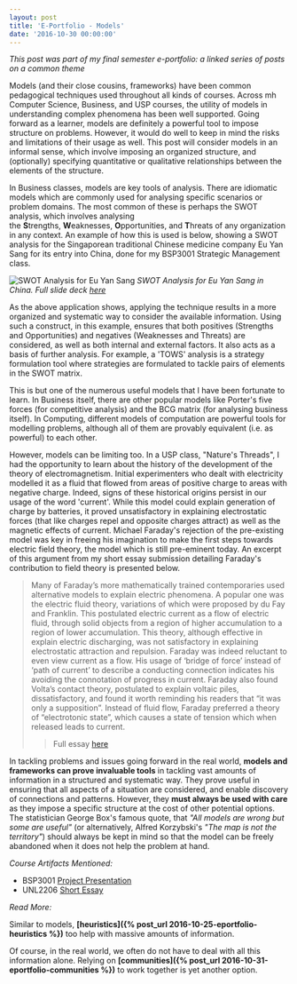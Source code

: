 ```yaml
---
layout: post
title: 'E-Portfolio - Models'
date: '2016-10-30 00:00:00'
---
```


*This post was part of my final semester e-portfolio: a linked series of posts on a common theme*

Models (and their close cousins, frameworks) have been common pedagogical techniques used throughout all kinds of courses. Across mh Computer Science, Business, and USP courses, the utility of models in understanding complex phenomena has been well supported. Going forward as a learner, models are definitely a powerful tool to impose structure on problems. However, it would do well to keep in mind the risks and limitations of their usage as well. This post will consider models in an informal sense, which involve imposing an organized structure, and (optionally) specifying quantitative or qualitative relationships between the elements of the structure.

In Business classes, models are key tools of analysis. There are idiomatic models which are commonly used for analysing specific scenarios or problem domains. The most common of these is perhaps the SWOT analysis, which involves analysing the **S**trengths, **W**eaknesses, **O**pportunities, and **T**hreats of any organization in any context. An example of how this is used is below, showing a SWOT analysis for the Singaporean traditional Chinese medicine company Eu Yan Sang for its entry into China, done for my BSP3001 Strategic Management class.

![SWOT Analysis for Eu Yan Sang](https://blog.nus.edu.sg/mohanjishnu/files/2016/10/Capture-3-p8exm9.jpg)
*SWOT Analysis for Eu Yan Sang in China. Full slide deck [here](https://docs.google.com/presentation/d/1HzN5-T_mSDYBtPFlCcEHO3vyU_ncHjUHjXluyIR9970/edit?usp=sharing)*

As the above application shows, applying the technique results in a more organized and systematic way to consider the available information. Using such a construct, in this example, ensures that both positives (Strengths and Opportunities) and negatives (Weaknesses and Threats) are considered, as well as both internal and external factors. It also acts as a basis of further analysis. For example, a 'TOWS' analysis is a strategy formulation tool where strategies are formulated to tackle pairs of elements in the SWOT matrix.

This is but one of the numerous useful models that I have been fortunate to learn. In Business itself, there are other popular models like Porter's five forces (for competitive analysis) and the BCG matrix (for analysing business itself). In Computing, different models of computation are powerful tools for modelling problems, although all of them are provably equivalent (i.e. as powerful) to each other.

However, models can be limiting too. In a USP class, "Nature's Threads", I had the opportunity to learn about the history of the development of the theory of electromagnetism. Initial experimenters who dealt with electricity modelled it as a fluid that flowed from areas of positive charge to areas with negative charge. Indeed, signs of these historical origins persist in our usage of the word 'current'. While this model could explain generation of charge by batteries, it proved unsatisfactory in explaining electrostatic forces (that like charges repel and opposite charges attract) as well as the magnetic effects of current. Michael Faraday's rejection of the pre-existing model was key in freeing his imagination to make the first steps towards electric field theory, the model which is still pre-eminent today. An excerpt of this argument from my short essay submission detailing Faraday's contribution to field theory is presented below.
> Many of Faraday’s more mathematically trained contemporaries used alternative models to explain electric phenomena. A popular one was the electric fluid theory, variations of which were proposed by du Fay and Franklin. This postulated electric current as a flow of electric fluid, through solid objects from a region of higher accumulation to a region of lower accumulation. This theory, although effective in explain electric discharging, was not satisfactory in explaining electrostatic attraction and repulsion. Faraday was indeed reluctant to even view current as a flow. His usage of ‘bridge of force’ instead of ‘path of current’ to describe a conducting connection indicates his avoiding the connotation of progress in current. Faraday also found Volta’s contact theory, postulated to explain voltaic piles, dissatisfactory, and found it worth reminding his readers that “it was only a supposition”. Instead of fluid flow, Faraday preferred a theory of “electrotonic state”, which causes a state of tension which when released leads to current.
> > Full essay [here](https://drive.google.com/file/d/0B9ft2Ua3ZkxQNUVaTVNMZTN5R3M/view?usp=sharing)

In tackling problems and issues going forward in the real world, **models and frameworks can prove invaluable tools** in tackling vast amounts of information in a structured and systematic way. They prove useful in ensuring that all aspects of a situation are considered, and enable discovery of connections and patterns. However, they **must always be used with care** as they impose a specific structure at the cost of other potential options. The statistician George Box's famous quote, that *"All models are wrong but some are useful"* (or alternatively, Alfred Korzybski's *"The map is not the territory"*) should always be kept in mind so that the model can be freely abandoned when it does not help the problem at hand.

*Course Artifacts Mentioned:*

  * BSP3001 [Project Presentation](https://docs.google.com/presentation/d/1HzN5-T_mSDYBtPFlCcEHO3vyU_ncHjUHjXluyIR9970/edit?usp=sharing)
  * UNL2206 [Short Essay](https://drive.google.com/file/d/0B9ft2Ua3ZkxQNUVaTVNMZTN5R3M/view?usp=sharing)

*Read More:*

Similar to models, **[heuristics]({% post_url 2016-10-25-eportfolio-heuristics %})** too help with massive amounts of information.

Of course, in the real world, we often do not have to deal with all this information alone. Relying on **[communities]({% post_url 2016-10-31-eportfolio-communities %})** to work together is yet another option.
